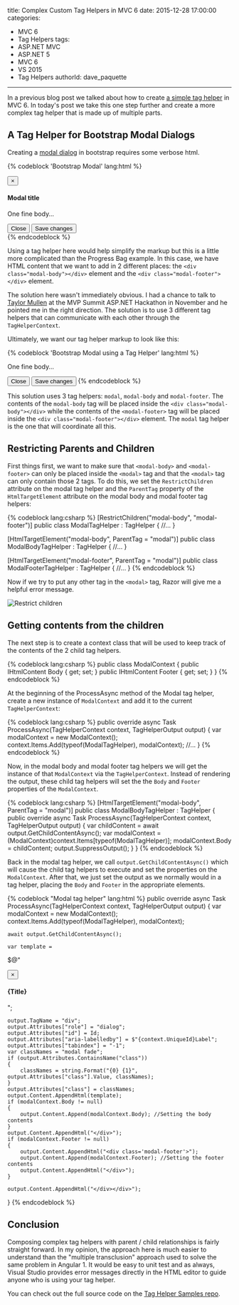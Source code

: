 title: Complex Custom Tag Helpers in MVC 6
date: 2015-12-28 17:00:00
categories:
  - MVC 6
  - Tag Helpers
tags:
  - ASP.NET MVC
  - ASP.NET 5
  - MVC 6
  - VS 2015
  - Tag Helpers
authorId: dave_paquette
---
In a previous blog post we talked about how to create [a simple tag helper](http://www.davepaquette.com/archive/2015/06/22/creating-custom-mvc-6-tag-helpers.aspx) in MVC 6. In today's post we take this one step further and create a more complex tag helper that is made up of multiple parts.

<!-- more -->

## A Tag Helper for Bootstrap Modal Dialogs

Creating a [modal dialog](http://getbootstrap.com/javascript/#static-example) in bootstrap requires some verbose html.

{% codeblock 'Bootstrap Modal' lang:html %}
<div class="modal fade" tabindex="-1" role="dialog">
  <div class="modal-dialog">
    <div class="modal-content">
      <div class="modal-header">
        <button type="button" class="close" data-dismiss="modal" aria-label="Close"><span aria-hidden="true">&times;</span></button>
        <h4 class="modal-title">Modal title</h4>
      </div>
      <div class="modal-body">
        <p>One fine body&hellip;</p>
      </div>
      <div class="modal-footer">
        <button type="button" class="btn btn-default" data-dismiss="modal">Close</button>
        <button type="button" class="btn btn-primary">Save changes</button>
      </div>
    </div><!-- /.modal-content -->
  </div><!-- /.modal-dialog -->
</div><!-- /.modal -->
{% endcodeblock %}

Using a tag helper here would help simplify the markup but this is a little more complicated than the Progress Bag example. In this case, we have HTML content that we want to add in 2 different places: the `<div class="modal-body"></div>` element and the `<div class="modal-footer"></div>` element. 

The solution here wasn't immediately obvious. I had a chance to talk to [Taylor Mullen](https://twitter.com/ntaylormullen) at the MVP Summit ASP.NET Hackathon in November and he pointed me in the right direction. The solution is to use 3 different tag helpers that can communicate with each other through the `TagHelperContext`.

Ultimately, we want our tag helper markup to look like this:

{% codeblock 'Bootstrap Modal using a Tag Helper' lang:html %}
<modal title="Modal title">
    <modal-body>
        <p>One fine body&hellip;</p>
    </modal-body>
    <modal-footer>
        <button type="button" class="btn btn-default" data-dismiss="modal">Close</button>
        <button type="button" class="btn btn-primary">Save changes</button>
    </modal-footer>
</modal>
{% endcodeblock %}

This solution uses 3 tag helpers: `modal`, `modal-body` and `modal-footer`. The contents of the `modal-body` tag will be placed inside the `<div class="modal-body"></div>` while the contents of the `<modal-footer>` tag will be placed inside the `<div class="modal-footer"></div>` element. The `modal` tag helper is the one that will coordinate all this.

## Restricting Parents and Children
First things first, we want to make sure that `<modal-body>` and `<modal-footer>` can only be placed inside the `<modal>` tag and that the `<modal>` tag can only contain those 2 tags. To do this, we set the `RestrictChildren` attribute on the modal tag helper and the `ParentTag` property of the `HtmlTargetElement` attribute on the modal body and modal footer tag helpers:


{% codeblock lang:csharp  %}
[RestrictChildren("modal-body", "modal-footer")]
public class ModalTagHelper : TagHelper
{
     //...
}

[HtmlTargetElement("modal-body", ParentTag = "modal")]
public class ModalBodyTagHelper : TagHelper
{
    //...
}

[HtmlTargetElement("modal-footer", ParentTag = "modal")]
public class ModalFooterTagHelper : TagHelper
{
    //...
}
{% endcodeblock %}

Now if we try to put any other tag in the `<modal>` tag, Razor will give me a helpful error message.

![Restrict children](http://www.davepaquette.com/images/restrict-children-razor-error.png "Restricting child elements in tag helpers")
 
## Getting contents from the children

The next step is to create a context class that will be used to keep track of the contents of the 2 child tag helpers.

{% codeblock lang:csharp %}
public class ModalContext
{
    public IHtmlContent Body { get; set; }
    public IHtmlContent Footer { get; set; }
}
{% endcodeblock %}

At the beginning of the ProcessAsync method of the Modal tag helper, create a new instance of `ModalContext` and add it to the current `TagHelperContext`:

{% codeblock lang:csharp %}
public override async Task ProcessAsync(TagHelperContext context, TagHelperOutput output)
{
    var modalContext = new ModalContext();
    context.Items.Add(typeof(ModalTagHelper), modalContext);
    //...
}
{% endcodeblock %}

Now, in the modal body and modal footer tag helpers we will get the instance of that `ModalContext` via the `TagHelperContext`. Instead of rendering the output, these child tag helpers will set the the `Body` and `Footer` properties of the `ModalContext`.

{% codeblock lang:csharp %}
[HtmlTargetElement("modal-body", ParentTag = "modal")]
public class ModalBodyTagHelper : TagHelper
{
    public override async Task ProcessAsync(TagHelperContext context, TagHelperOutput output)
    {
        var childContent = await output.GetChildContentAsync();
        var modalContext = (ModalContext)context.Items[typeof(ModalTagHelper)];
        modalContext.Body = childContent;
        output.SuppressOutput();
    }
}
{% endcodeblock %}

Back in the modal tag helper, we call `output.GetChildContentAsync()` which will cause the child tag helpers to execute and set the properties on the `ModalContext`. After that, we just set the output as we normally would in a tag helper, placing the `Body` and `Footer` in the appropriate elements.

{% codeblock "Modal tag helper" lang:html %}
public override async Task ProcessAsync(TagHelperContext context, TagHelperOutput output)
{
    var modalContext = new ModalContext();
    context.Items.Add(typeof(ModalTagHelper), modalContext);

    await output.GetChildContentAsync();

    var template =
$@"<div class='modal-dialog' role='document'>
<div class='modal-content'>
<div class='modal-header'>
<button type = 'button' class='close' data-dismiss='modal' aria-label='Close'><span aria-hidden='true'>&times;</span></button>
<h4 class='modal-title' id='{context.UniqueId}Label'>{Title}</h4>
</div>
<div class='modal-body'>";

    output.TagName = "div";
    output.Attributes["role"] = "dialog";
    output.Attributes["id"] = Id;
    output.Attributes["aria-labelledby"] = $"{context.UniqueId}Label";
    output.Attributes["tabindex"] = "-1";
    var classNames = "modal fade";
    if (output.Attributes.ContainsName("class"))
    {
        classNames = string.Format("{0} {1}", output.Attributes["class"].Value, classNames);
    }
    output.Attributes["class"] = classNames;
    output.Content.AppendHtml(template);
    if (modalContext.Body != null)
    {
        output.Content.Append(modalContext.Body); //Setting the body contents
    }
    output.Content.AppendHtml("</div>");
    if (modalContext.Footer != null)
    {
        output.Content.AppendHtml("<div class='modal-footer'>");
        output.Content.Append(modalContext.Footer); //Setting the footer contents
        output.Content.AppendHtml("</div>");
    }
    
    output.Content.AppendHtml("</div></div>");
}
{% endcodeblock %}

## Conclusion
Composing complex tag helpers with parent / child relationships is fairly straight forward. In my opinion, the approach here is much easier to understand than the "multiple transclusion" approach used to solve the same problem in Angular 1. It would be easy to unit test and as always, Visual Studio provides error messages directly in the HTML editor to guide anyone who is using your tag helper.

You can check out the full source code on the [Tag Helper Samples repo](https://github.com/dpaquette/TagHelperSamples).
 